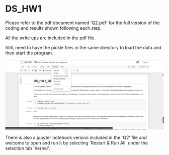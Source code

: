 # DS_HW1

Please refer to the pdf document named 'Q2.pdf' for the full version of the coding and results shown following each step. 

All the write ups are included in the pdf file.

Still, need to have the pickle files in the same directory to load the data and then start the program.

![image](https://github.com/HujiAnni/DS_HW1/blob/main/reference_Q2.png)


There is also a jupyter notebook version included in the 'Q2' file and welcome to open and run it by selecting 'Restart & Run All' under the selection tab 'Kernel'. 
